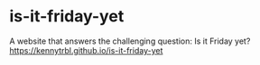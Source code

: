 # is-it-friday-yet
A website that answers the challenging question: Is it Friday yet?
https://kennytrbl.github.io/is-it-friday-yet
